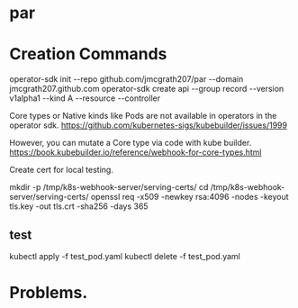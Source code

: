 # par

# Creation Commands

operator-sdk init  --repo github.com/jmcgrath207/par --domain jmcgrath207.github.com
operator-sdk create api --group record --version v1alpha1 --kind A --resource --controller



Core types or Native kinds like Pods are not available in operators in the operator sdk.
https://github.com/kubernetes-sigs/kubebuilder/issues/1999

However, you can mutate a Core type via code  with kube builder.
https://book.kubebuilder.io/reference/webhook-for-core-types.html


Create cert for local testing.

mkdir -p /tmp/k8s-webhook-server/serving-certs/
cd /tmp/k8s-webhook-server/serving-certs/
openssl req -x509 -newkey  rsa:4096 -nodes -keyout tls.key -out tls.crt -sha256 -days 365



## test
kubectl apply -f test_pod.yaml 
kubectl delete -f test_pod.yaml


# Problems.
